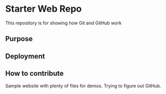 # Starter Web Repo

This repository is for showing how Git and GitHub work

## Purpose

## Deployment

## How to contribute

Sample website with plenty of files for demos. Trying to figure out GitHub.